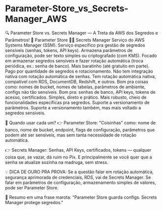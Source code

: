 # Parameter-Store_vs_Secrets-Manager_AWS

🔍 Parameter Store vs. Secrets Manager — A Treta da AWS dos Segredos e Parâmetros!
🥷 Parameter Store	🧙‍♂️ Secrets Manager
Serviço do AWS Systems Manager (SSM).	Serviço específico pra gestão de segredos sensíveis (senhas, tokens, API keys).
Armazena parâmetros de configuração, pode ser texto simples ou criptografado (com KMS).	Focado em armazenar segredos sensíveis e fazer rotação automática (troca periódica, ex.: senha de banco).
Mais baratinho (até gratuito em parte).	Pago por quantidade de segredos e rotacionamento.
Não tem integração nativa com rotação automática de senhas.	Tem rotação automática nativa, compatível com RDS, DocumentDB, Redshift, e outros.
Bom pra coisas como: nomes de bucket, nomes de tabelas, parâmetros de ambiente, configs não tão sensíveis.	Bom pra: senhas de banco, API keys, tokens de acesso, certificados.
Simples, direto e prático.	Mais robusto, cheio de funcionalidades específicas pra segredos.
Suporte a versionamento de parâmetros.	Suporte a versionamento também, mas mais voltado a segredos sensíveis.

🤖 Quando usar cada um?
👉 Parameter Store:
"Coisinhas" como: nome de banco, nome de bucket, endpoint, flags de configuração, parâmetros que podem até ser sensíveis, mas sem tanta necessidade de rotação automática.

👉 Secrets Manager:
Senhas, API Keys, certificados, tokens — qualquer coisa que, se vazar, dá ruim no Pix. E principalmente se você quer que a senha se atualize sozinha na madruga, sem stress.

💡 DICA DE OURO PRA PROVA:
Se a questão falar em rotação automática, segurança aprimorada de credenciais, RDS, vai de Secrets Manager.
Se falar em parâmetros de configuração, armazenamento simples de valores, pode ser Parameter Store.

🎯 Resumo em uma frase marota:
"Parameter Store guarda configs. Secrets Manager protege segredos."

